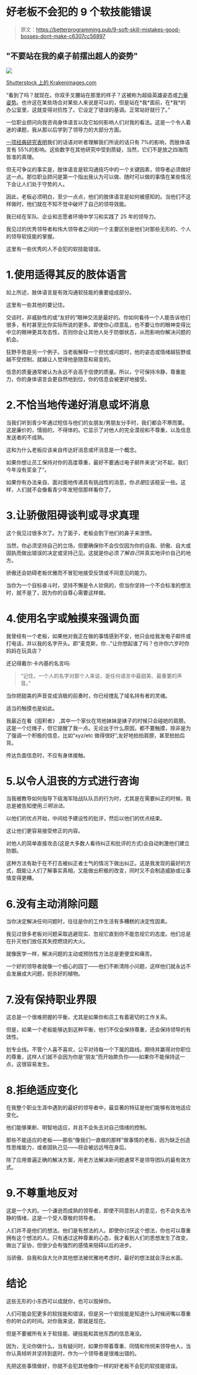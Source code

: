 # 好老板不会犯的 9 个软技能错误

> 原文：<https://betterprogramming.pub/9-soft-skill-mistakes-good-bosses-dont-make-c6307cc56897>

## "不要站在我的桌子前摆出超人的姿势"

![](img/754556fb9854cca4138df78c1515033e.png)

[Shutterstock 上的 Krakenimages.com](https://www.shutterstock.com/g/krakenimages)

“看到了吗？就现在。你双手叉腰站在那里的样子？这被称为超级英雄姿态或[力量姿势](https://en.wikipedia.org/wiki/Power_posing#:~:text=Power%20posing%20is%20a%20controversial,feeling%20and%20behaving%20more%20assertively.&text=Today%2C%20power%20posing%20is%20often,replication%20crisis%20in%20the%20sciences.)。也许这在某些场合对某些人来说是可以的，但是站在*我*面前，在*我*的办公室里，这就变得对抗性了。它设定了错误的基调。正常站好就行了。”

一位职业顾问向我咨询身体语言以及它如何影响人们对我的看法。这是一个令人着迷的课题，我从那以后学到了领导力的大部分方面。

[一项经典研究表明](https://www.psychologytoday.com/blog/beyond-words/201109/is-nonverbal-communication-numbers-game)我们的话语对听者理解我们所说的话只有 7%的影响，而肢体语言有 55%的影响。这些数字在其他研究中受到质疑，当然，它们不是放之四海而皆准的真理。

但无可争议的事实是，肢体语言是软沟通技巧中的一个关键因素，领导者必须做好这一点。那位职业顾问是第一个指出我认为可以做、随时可以做的事情在某些情况下会让人们处于守势的人。

因此，老板必须明白，至少一点点，他们的肢体语言是如何被感知的。当他们不这样做时，他们就在不知不觉中破坏了自己的领导效能。

我已经在军队、企业和志愿者环境中学习和实践了 25 年的领导力。

我见过的优秀领导者和伟大领导者之间的一个主要区别是他们对那些无形的、个人的领导软技能的掌握。

这里有一些优秀的人不会犯的软技能错误。

# 1.使用适得其反的肢体语言

如上所述，肢体语言是有效沟通软技能的重要组成部分。

这里有一些其他的要记住。

交谈时，非威胁性的或“友好的”眼神交流是最好的。你如何看待一个人能告诉他们很多，有时甚至比你实际所说的更多。即使你心烦意乱，也不要让你的眼神变得比中立的眼神更具攻击性，否则你会让其他人处于防御状态，从而影响你解决问题的机会。

狂野手势是另一个例子。当老板解释一个担忧或问题时，他的姿态或情绪越狂野或越不受控制，就越让人觉得他是随意和易变的。

信息的质量通常被认为永远不会高于信使的质量。所以，宁可保持冷静，尊重能力，你的身体语言会更自然地到位，你的信息会被更好地接受。

# 2.不恰当地传递好消息或坏消息

当我们听到青少年通过短信与他们的女朋友/男朋友分手时，我们都会不寒而栗。这是廉价的，懦弱的，不得体的。它显示了对他人的完全漠视和不尊重，以及信息发送者的不成熟。

这和为什么老板应该亲自传达好消息或坏消息是一个概念。

如果你想让员工保持对你的高度尊重，最好不要通过电子邮件来说“对不起，我们今年没有奖金了”。

如果你有办法亲自、面对面地传递具有挑战性的消息，你*总是*应该稳妥一些。这样，人们就不会像看青少年发短信那样看你了。

# 3.让骄傲阻碍谈判或寻求真理

这个我见过很多次了。为了面子，老板会割下他们的鼻子来泄愤。

当然，你必须坚持自己的立场，但要确保你不会仅仅因为你的自我、骄傲、自大或固执而做出错误的决定或坚持己见。这就是你必须*了解自己*并真实地评价自己的地方。

骄傲还会妨碍老板优雅而不冒犯地接受反馈或不同意见的能力。

当你为一个目标奋斗时，坚持不懈是令人钦佩的，但当你坚持一个不合标准的想法时，就不是了，因为你的自尊心需要这样做。

# 4.使用名字或触摸来强调负面

我曾经有一个老板，如果他对我正在做的事情感到不安，他只会给我发电子邮件或打电话，并以我的名字开头。即“麦克斯，你…”让你想起谁了吗？也许你六岁时你妈妈在玩具店？

还记得戴尔·卡内基的名言吗:

> “记住，一个人的名字对那个人来说，是任何语言中最甜美、最重要的声音。”

当你把甜美的声音变成消极的前奏时，你已经搅乱了域名持有者的灵魂。

适当的触摸也是如此。

我最近在看《囤积者》 ,其中一个家伙在骂他妹妹是婊子的时候只会碰她的肩膀。这是一个烂摊子，但它提醒了我一点。无论出于什么原因，都不要触摸，除非是为了强调一个积极的信息，比如“xyz/etc 做得很好”,友好地拍拍肩膀，甚至拍拍后背。

传达负面信息时，不应有身体接触。

# 5.以令人沮丧的方式进行咨询

当我被教导如何指导下级海军陆战队队员的行为时，尤其是在需要纠正的时候，我总是被告知使用*三明治法。*

以他们的优点开始，中间给予建设性的批评，然后以他们的优点结束。

这让他们更容易接受修正的内容。

对他人的简单直接攻击(这是大多数人看待纠正和批评的方式)会自动刺激他们建立防御。

这种方法有助于在不打击被纠正者士气的情况下做出纠正。这是我发现的最好的方式，既能让人们了解事实真相，又能做出积极的改变，同时又不会制造威胁或让事情变得更糟。

# 6.没有主动消除问题

当你决定解决任何问题时，往往是你的工作生活有多糟糕的决定性因素。

我见过很多老板对问题采取逃避现实、忽视它直到你不能忽视它的态度。他们总是在扑灭他们放任其失控燃烧的大火。

就像医学一样，解决问题的主动或预防性方法总是更便宜和痛苦。

一个好的领导者就像一个细心的园丁——他们不断清除小问题，这样他们就永远不会发展成大问题，扼杀好的植物。

# 7.没有保持职业界限

这总是一个很难把握的平衡，尤其是如果你和员工有着密切的工作关系。

但是，如果一个老板能够达到这种平衡，他们不仅会保持尊重，还会保持领导的有效性。

划专业线。不管个人喜不喜欢，公平对待每一个下属的路线。期待并赢得对你职位的尊重，这样人们就不会因为你是“朋友”而开始欺负你——如果你不能保持这一点，这很容易发生。

# 8.拒绝适应变化

在我整个职业生涯中遇到的最好的领导者中，最显著的特征是他们能够有效地适应变化。

他们能够果断、明智地适应，并且不会失去对自己情绪的控制。

那些不能适应的老板——那些“像我们一直做的那样”做事情的老板，因为缺乏创造性思维能力，或者固执己见——将会被远远甩在身后。

除了应用普遍正确的解决方案，用老方法解决新问题通常不是领导团队的最有效方式。

# 9.不尊重地反对

这是一个大的。一个谦逊而成熟的领导者，即使不同意别人的意见，也不会失去冷静的情绪，这是一个受人尊敬的领导者。

人们并不是他们的想法。他们是有想法的人。即使你讨厌这个想法，你也可以尊重拥有这个想法的人。只有通过这种尊重的心态，我才看到人们的思想发生了改变，做出了妥协，但很少会有强烈的感情来阻碍以后的进步。

当骄傲、自我和自大允许其他想法被优雅地考虑时，最好的想法就会浮出水面。

# 结论

这些无形的小东西可以成就你，也可以毁掉你。

人们可能会犯更多的软技能和错误，但是另一个软技能是知道什么时候闭嘴以尊重你的听众的时间。对你我来说，那就是现在。

但是不要被所有关于软技能、硬技能和其他东西的信息淹没。

因为，无论你做什么，当有疑问时，如果你带着尊重、同情和怜悯来领导他人，当你认真倾听并坚持到底时，作为一个领导者是很难出错的。

先把这些事情做好，你就不会犯其他像你一样的好老板不会犯的软技能错误。
